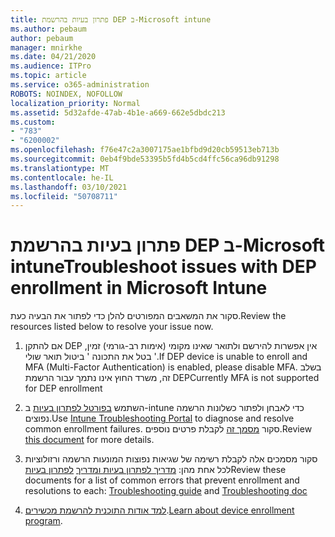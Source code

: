 ```yaml
---
title: פתרון בעיות בהרשמת DEP ב-Microsoft intune
ms.author: pebaum
author: pebaum
manager: mnirkhe
ms.date: 04/21/2020
ms.audience: ITPro
ms.topic: article
ms.service: o365-administration
ROBOTS: NOINDEX, NOFOLLOW
localization_priority: Normal
ms.assetid: 5d32afde-47ab-4b1e-a669-662e5dbdc213
ms.custom:
- "783"
- "6200002"
ms.openlocfilehash: f76e47c2a3007175ae1bfbd9d20cb59513eb713b
ms.sourcegitcommit: 0eb4f9bde53395b5fd4b5cd4ffc56ca96db91298
ms.translationtype: MT
ms.contentlocale: he-IL
ms.lasthandoff: 03/10/2021
ms.locfileid: "50708711"
---
```

# <a name="troubleshoot-issues-with-dep-enrollment-in-microsoft-intune"></a><span data-ttu-id="10c36-102">פתרון בעיות בהרשמת DEP ב-Microsoft intune</span><span class="sxs-lookup"><span data-stu-id="10c36-102">Troubleshoot issues with DEP enrollment in Microsoft Intune</span></span>

<span data-ttu-id="10c36-103">סקור את המשאבים המפורטים להלן כדי לפתור את הבעיה כעת.</span><span class="sxs-lookup"><span data-stu-id="10c36-103">Review the resources listed below to resolve your issue now.</span></span>
  
1. <span data-ttu-id="10c36-104">אם להתקן DEP אין אפשרות להירשם ולתואר שאינו מקומי (אימות רב-גורמי) זמין, בטל את התכונה ' ביטול תואר שולי '.</span><span class="sxs-lookup"><span data-stu-id="10c36-104">If DEP device is unable to enroll and MFA (Multi-Factor Authentication) is enabled, please disable MFA.</span></span> <span data-ttu-id="10c36-105">בשלב זה, משרד החוץ אינו נתמך עבור הרשמת DEP</span><span class="sxs-lookup"><span data-stu-id="10c36-105">Currently MFA is not supported for DEP enrollment</span></span>

2. <span data-ttu-id="10c36-106">השתמש [בפורטל לפתרון בעיות](https://devicemanagement.microsoft.com/#blade/Microsoft_Intune_DeviceSettings/TroubleshootBlade) ב-intune כדי לאבחן ולפתור כשלונות הרשמה נפוצים.</span><span class="sxs-lookup"><span data-stu-id="10c36-106">Use [Intune Troubleshooting Portal](https://devicemanagement.microsoft.com/#blade/Microsoft_Intune_DeviceSettings/TroubleshootBlade) to diagnose and resolve common enrollment failures.</span></span> <span data-ttu-id="10c36-107">סקור [מסמך זה](https://docs.microsoft.com/intune/help-desk-operators) לקבלת פרטים נוספים.</span><span class="sxs-lookup"><span data-stu-id="10c36-107">Review [this document](https://docs.microsoft.com/intune/help-desk-operators) for more details.</span></span>

3. <span data-ttu-id="10c36-108">סקור מסמכים אלה לקבלת רשימה של שגיאות נפוצות המונעות הרשמה ורזולוציות לכל אחת מהן: [מדריך לפתרון בעיות ומדריך](https://support.microsoft.com/help/4039809/troubleshooting-ios-device-enrollment-in-intune) [לפתרון בעיות](https://docs.microsoft.com/troubleshoot/mem/intune/troubleshoot-device-enrollment-in-intune)</span><span class="sxs-lookup"><span data-stu-id="10c36-108">Review these documents for a list of common errors that prevent enrollment and resolutions to each: [Troubleshooting guide](https://support.microsoft.com/help/4039809/troubleshooting-ios-device-enrollment-in-intune) and [Troubleshooting doc](https://docs.microsoft.com/troubleshoot/mem/intune/troubleshoot-device-enrollment-in-intune)</span></span>

4. <span data-ttu-id="10c36-109">[למד אודות התוכנית להרשמת מכשירים](https://docs.microsoft.com/intune/device-enrollment-program-enroll-ios).</span><span class="sxs-lookup"><span data-stu-id="10c36-109">[Learn about device enrollment program](https://docs.microsoft.com/intune/device-enrollment-program-enroll-ios).</span></span>
